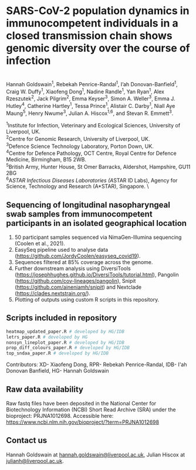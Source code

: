 # SARS-CoV-2 population dynamics in immunocompetent individuals in a closed transmission chain shows genomic diversity over the course of infection
\
Hannah Goldswain<sup>1</sup>, Rebekah Penrice-Randal<sup>1</sup>, I’ah Donovan-Banfield<sup>1</sup>, Craig W. Duffy<sup>1</sup>, Xiaofeng Dong<sup>1</sup>, Nadine Randle<sup>1</sup>, Yan Ryan<sup>1</sup>, Alex Rzeszutek<sup>2</sup>, Jack Pilgrim<sup>2</sup>, Emma Keyser<sup>3</sup>, Simon A. Weller<sup>3</sup>, Emma J. Hutley<sup>4</sup>, Catherine Hartley<sup>1</sup>, Tessa Prince<sup>1</sup>, Alistair C. Darby<sup>1</sup>, Niall Aye Maung<sup>5</sup>, Henry Nwume<sup>3</sup>, Julian A. Hiscox<sup>1,6</sup>, and Stevan R. Emmett<sup>3</sup>.

<sup>1</sup>Institute for Infection, Veterinary and Ecological Sciences, University of Liverpool, UK. \
<sup>2</sup>Centre for Genomic Research, University of Liverpool, UK.\
<sup>3</sup>Defence Science Technology Laboratory, Porton Down, UK.\
<sup>4</sup>Centre for Defence Pathology, OCT Centre, Royal Centre for Defence Medicine, Birmingham, B15 2WB.\
<sup>5</sup>British Army, Hunter House, St Omer Barracks, Aldershot, Hampshire, GU11 2BG\
<sup>6</sup>A*STAR Infectious Diseases Laboratories (A*STAR ID Labs), Agency for Science, Technology and Research (A*STAR), Singapore. \


## Sequencing of longitudinal nasopharyngeal swab samples from immunocompetent participants in an isolated geographical location

1. 50 participant samples sequenced via NimaGen-Illumina sequencing (Coolen et al., 2021).
2. EasySeq pipeline used to analyse data (https://github.com/JordyCoolen/easyseq_covid19).
3. Sequences filtered at 85% coverage across the genome.
4. Further downstream analysis using DiversiTools (https://josephhughes.github.io/DiversiTools/tutorial.html), Pangolin (https://github.com/cov-lineages/pangolin), Snipit (https://github.com/aineniamh/snipit) and Nextclade (https://clades.nextstrain.org/).
5. Plotting of outputs using custom R scripts in this repository.

## Scripts included in repository
```Syn_NonSyn_parse_aa_V3.pl # developed by XD/RPR/IDB/HG 
heatmap_updated_paper.R # developed by HG/IDB
letrs_paper.R # developed by HG
nonsyn_lineplot_paper.R # developed by HG/IDB
prop_diff_colours_paper.R # developed by HG/IDB
top_sndaa_paper.R # developed by HG/IDB 
```
Contributors: XD- Xiaofeng Dong, RPR- Rebekah Penrice-Randal, IDB- I'ah Donovan Banfield, HG- Hannah Goldswain

## Raw data availability
Raw fastq files have been deposited in the National Center for Biotechnology Information (NCBI) Short Read Archive (SRA) under the bioproject: PRJNA1012698. Accessible here: https://www.ncbi.nlm.nih.gov/bioproject/?term=PRJNA1012698


## Contact us
Hannah Goldswain at hannah.goldswain@liverpool.ac.uk, Julian Hiscox at julianh@liverpool.ac.uk.

